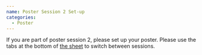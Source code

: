 ```yaml
---
name: Poster Session 2 Set-up
categories:
  - Poster
---
```


If you are part of poster session 2, please set up your poster. Please use the
tabs at the bottom of [the sheet](https://docs.google.com/spreadsheets/d/1yeXYQdq2pFBFrvrEocplgUlkqyOWztpY/edit?gid=689414560#gid=689414560) to switch between sessions.